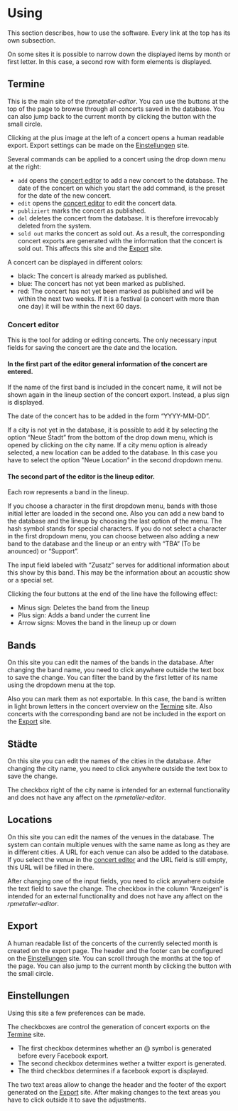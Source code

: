 # Using
This section describes, how to use the software. Every link at the top has its own subsection.

On some sites it is possible to narrow down the displayed items by month or first letter. In this case, a second row with form elements is displayed.
## Termine
This is the main site of the *rpmetaller-editor*.
You can use the buttons at the top of the page to browse through all concerts saved in the database. You can also jump back to the current month by clicking the button with the small circle.

Clicking at the plus image at the left of a concert opens a human readable export. Export settings can be made on the [Einstellungen](#einstellungen) site.

Several commands can be applied to a concert using the drop down menu at the right:
* `add` opens the [concert editor](#concert-editor) to add a new concert to the database. The date of the concert on which you start the add command, is the preset for the date of the new concert.
* `edit` opens the [concert editor](#concert-editor) to edit the concert data.
* `publiziert` marks the concert as published.
* `del` deletes the concert from the database. It is therefore irrevocably deleted from the system.
* `sold out` marks the concert as sold out. As a result, the corresponding concert exports are generated with the information that the concert is sold out. This affects this site and the [Export](#export) site.

A concert can be displayed in different colors:
* black: The concert is already marked as published.
* blue: The concert has not yet been marked as published. 
* red: The concert has not yet been marked as published and will be within the next two weeks. If it is a festival (a concert with more than one day) it will be within the next 60 days.
### Concert editor
This is the tool for adding or editing concerts. The only necessary input fields for saving the concert are the date and the location.

#### In the first part of the editor general information of the concert are entered.
If the name of the first band is included in the concert name, it will not be shown again in the lineup section of the concert export. Instead, a plus sign is displayed.

The date of the concert has to be added in the form “YYYY-MM-DD”.

If a city is not yet in the database, it is possible to add it by selecting the option “Neue Stadt” from the bottom of the drop down menu, which is opened by clicking on the city name.  If a city menu option is already selected, a new location can be added to the database. In this case you have to select the option "Neue Location" in the second dropdown menu.

#### The second part of the editor is the lineup editor.

Each row represents a band in the lineup.

If you choose a character in the first dropdown menu, bands with those initial letter are loaded in the second one. Also you can add a new band to the database and the lineup by choosing the last option of the menu. The hash symbol stands for special characters. If you do not select a character in the first dropdown menu, you can choose between also adding a new band to the database and the lineup or an entry with “TBA“ (To be anounced) or “Support”.

The input field labeled with “Zusatz” serves for additional information about this show by this band. This may be the information about an acoustic show or a special set.

Clicking the four buttons at the end of the line have the following effect:
* Minus sign: Deletes the band from the lineup
* Plus sign: Adds a band under the current line
* Arrow signs: Moves the band in the lineup up or down
## Bands
On this site you can edit the names of the bands in the database. After changing the band name, you need to click anywhere outside the text box to save the change. You can filter the band by the first letter of its name using the dropdown menu at the top.

Also you can mark them as not exportable. In this case, the band is written in light brown letters in the concert overview on the [Termine](#termine) site. Also concerts with the corresponding band are not be included in the export on the [Export](#export) site. 
## Städte
On this site you can edit the names of the cities in the database. After changing the city name, you need to click anywhere outside the text box to save the change.

The checkbox right of the city name is intended for an external functionality and does not have any affect on the *rpmetaller-editor*. 
## Locations
On this site you can edit the names of the venues in the database. The system can contain multiple venues with the same name as long as they are in different cities. A URL for each venue can also be added to the database. If you select the venue in the [concert editor](#concert-editor) and the URL field is still empty, this URL will be filled in there.

After changing one of the input fields, you need to click anywhere outside the text field to save the change.
The checkbox in the column “Anzeigen“ is intended for an external functionality and does not have any affect on the *rpmetaller-editor*. 
## Export
A human readable list of the concerts of the currently selected month is created on the export page.
The header and the footer can be configured on the [Einstellungen](#einstellungen) site.
You can scroll through the months at the top of the page. You can also jump to the current month by clicking the button with the small circle.
## Einstellungen
Using this site a few preferences can be made.

The checkboxes are control the generation of concert exports on the [Termine](#termine) site.
* The first checkbox determines whether an @ symbol is generated before every Facebook export.
* The second checkbox determines wether a twitter export is generated.
* The third checkbox determines if a facebook export is displayed.

The two text areas allow to change the header and the footer of the export generated on the [Export](#export) site. After making changes to the text areas you have to click outside it to save the adjustments.
